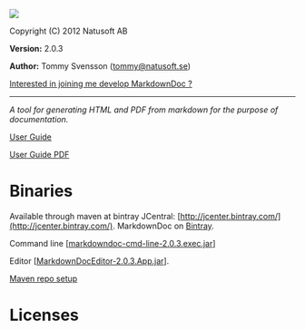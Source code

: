 ![](http://download.natusoft.se/Images/MarkdownDoc/MarkdownDoc.png)

Copyright (C) 2012 Natusoft AB

__Version:__ 2.0.3

__Author:__ Tommy Svensson (tommy@natusoft.se)

[Interested in joining me develop MarkdownDoc ?](https://github.com/tombensve/MarkdownDoc/issues/21)

----

_A tool for generating HTML and PDF from markdown for the purpose of documentation._

[User Guide](https://github.com/tombensve/MarkdownDoc/blob/master/Docs/MarkdownDoc-User-Guide.md)

[User Guide PDF](https://github.com/tombensve/MarkdownDoc/blob/master/Docs/MarkdownDoc-User-Guide.pdf)

# Binaries

Available through maven at bintray JCentral: [http://jcenter.bintray.com/](http://jcenter.bintray.com/).
MarkdownDoc on [Bintray](https://bintray.com/tommy/maven/MarkdownDoc/).

Command line \[[markdowndoc-cmd-line-2.0.3.exec.jar](http://dl.bintray.com/tommy/maven/se/natusoft/tools/doc/markdowndoc/markdowndoc-cmd-line/2.0.3/markdowndoc-cmd-line-2.0.3.exec.jar)\]


Editor \[[MarkdownDocEditor-2.0.3.App.jar](http://dl.bintray.com/tommy/maven/se/natusoft/tools/doc/markdowndoc/MarkdownDocEditor/2.0.3/MarkdownDocEditor-2.0.3.App.jar)\].

[Maven repo setup](https://github.com/tombensve/CommonStuff/blob/master/docs/MavenRepository.md)

# Licenses


